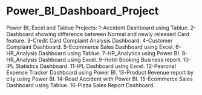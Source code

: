 # Power_BI_Dashboard_Project
Power BI, Excel and Tablue Projects:
1-Accident Dashboard using Tablue.
2-Dashboard showing difference between Normal and newly released Card feature.
3-Credit Card Complaint Analysis Dashboard.
4-Customer Complaint Dashboard.
5-Ecommerce Sales Dashboard using Excel.
6-HR_Analysis Dashboard using Tablue.
7-HR_Analytics using Power BI.
8-HR_Analysis Dashboard using Excel.
9-Hotel Booking Business report.
10-IPL Statistics Dashboard.
11-IPL Dashboard using Excel.
12-Pesronal Expense Tracker Dashboard using Power BI.
13-Product Revenue report by city using Power BI.
14-Road Accident with Power BI.
15-Ecommerce Sales Dashboard using Tablue.
16-Pizza Sales Report Dashboard.

